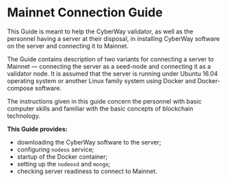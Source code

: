 # Mainnet Connection Guide

This Guide is meant to help the CyberWay validator, as well as the personnel having a server at their disposal, in installing CyberWay software on the server and connecting it to Mainnet.  

The Guide contains description of two variants for connecting a server to Mainnet — connecting the server as a seed-node and connecting it as a validator node. It is assumed that the server is running under Ubuntu 16.04 operating system or another Linux family system using Docker and Docker-compose software.  

The instructions given in this guide concern the personnel with basic computer skills and familiar with the basic concepts of blockchain technology.  

**This Guide provides:**  
  * downloading the CyberWay software to the server;
  * configuring `nodeos` service;
  * startup of the Docker container;
  * setting up the `nodeosd` and `mongo`;
  * checking server readiness to connect to Mainnet.

